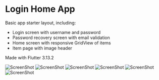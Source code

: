 # Login Home App
Basic app starter layout, including:
- Login screen with username and password
- Password recovery screen with email validation
- Home screen with responsive GridView of items
- Item page with image header

Made with Flutter 3.13.2

![ScreenShot](https://raw.github.com/wendellavila/login_home_flutter/main/screen_1.png)
![ScreenShot](https://raw.github.com/wendellavila/login_home_flutter/main/screen_2.png)
![ScreenShot](https://raw.github.com/wendellavila/login_home_flutter/main/screen_3.png)
![ScreenShot](https://raw.github.com/wendellavila/login_home_flutter/main/screen_4.png)
![ScreenShot](https://raw.github.com/wendellavila/login_home_flutter/main/screen_5.png)
![ScreenShot](https://raw.github.com/wendellavila/login_home_flutter/main/screen_6.png)